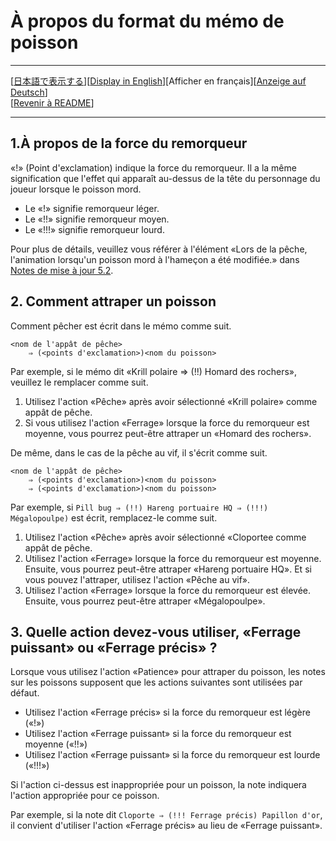 # À propos du format du mémo de poisson<a name="top_of_content"></a>

---

[[日本語で表示する](AboutFishMemo.md#top_of_content)][[Display in English](AboutFishMemo_en.md#top_of_content)][Afficher en français][[Anzeige auf Deutsch](AboutFishMemo_de.md#top_of_content)]  
[[Revenir à README](README_fr.md#top_of_content)]

---



## 1.À propos de la force du remorqueur

«!» (Point d'exclamation) indique la force du remorqueur.
Il a la même signification que l'effet qui apparaît au-dessus de la tête du personnage du joueur lorsque le poisson mord.

- Le «!» signifie remorqueur léger.
- Le «!!» signifie remorqueur moyen.
- Le «!!!» signifie remorqueur lourd.

Pour plus de détails, veuillez vous référer à l'élément «Lors de la pêche, l'animation lorsqu'un poisson mord à l'hameçon a été modifiée.» dans [Notes de mise à jour 5.2](https://fr.finalfantasyxiv.com/lodestone/topics/detail/7a5be8934cc1cfb4a34ec7c7cbee5a03ee8d62c2).

## 2. Comment attraper un poisson

Comment pêcher est écrit dans le mémo comme suit.

```
<nom de l'appât de pêche>
    ⇒ (<points d'exclamation>)<nom du poisson>
```

Par exemple, si le mémo dit «Krill polaire ⇒ (!!) Homard des rochers», veuillez le remplacer comme suit.

1. Utilisez l'action «Pêche» après avoir sélectionné «Krill polaire» comme appât de pêche.
2. Si vous utilisez l'action «Ferrage» lorsque la force du remorqueur est moyenne, vous pourrez peut-être attraper un «Homard des rochers».

De même, dans le cas de la pêche au vif, il s'écrit comme suit.

```
<nom de l'appât de pêche>
    ⇒ (<points d'exclamation>)<nom du poisson>
    ⇒ (<points d'exclamation>)<nom du poisson>
```

Par exemple, si `Pill bug ⇒ (!!) Hareng portuaire HQ ⇒ (!!!) Mégalopoulpe)` est écrit, remplacez-le comme suit.

1. Utilisez l'action «Pêche» après avoir sélectionné «Cloportee comme appât de pêche.
2. Utilisez l'action «Ferrage» lorsque la force du remorqueur est moyenne. Ensuite, vous pourrez peut-être attraper «Hareng portuaire HQ». Et si vous pouvez l'attraper, utilisez l'action «Pêche au vif».
3. Utilisez l'action «Ferrage» lorsque la force du remorqueur est élevée. Ensuite, vous pourrez peut-être attraper «Mégalopoulpe».

## 3. Quelle action devez-vous utiliser, «Ferrage puissant» ou «Ferrage précis» ?

Lorsque vous utilisez l'action «Patience» pour attraper du poisson, les notes sur les poissons supposent que les actions suivantes sont utilisées par défaut.

- Utilisez l'action «Ferrage précis» si la force du remorqueur est légère («!»)
- Utilisez l'action «Ferrage puissant» si la force du remorqueur est moyenne («!!»)
- Utilisez l'action «Ferrage puissant» si la force du remorqueur est lourde («!!!»)

Si l'action ci-dessus est inappropriée pour un poisson, la note indiquera l'action appropriée pour ce poisson.

Par exemple, si la note dit `Cloporte ⇒ (!!! Ferrage précis) Papillon d'or`, il convient d'utiliser l'action «Ferrage précis» au lieu de «Ferrage puissant».
